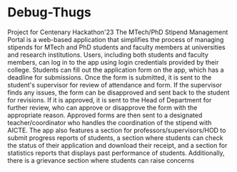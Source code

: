 # Debug-Thugs
Project for Centenary Hackathon'23
The MTech/PhD Stipend Management Portal is a web-based application 
that simplifies the process of managing stipends for MTech and PhD students and 
faculty members at universities and research institutions.
Users, including both students and faculty members, can log in to the app using 
login credentials provided by their college. Students can fill out the application form 
on the app, which has a deadline for submissions. Once the form is submitted, it is 
sent to the student's supervisor for review of attendance and form. If the supervisor 
finds any issues, the form can be disapproved and sent back to the student for 
revisions. If it is approved, it is sent to the Head of Department for further review, 
who can approve or disapprove the form with the appropriate reason. Approved 
forms are then sent to a designated teacher/coordinator who handles the 
coordination of the stipend with AICTE.
The app also features a section for professors/supervisors/HOD to submit progress 
reports of students, a section where students can check the status of their application 
and download their receipt, and a section for statistics reports that displays past 
performance of students. Additionally, there is a grievance section where students 
can raise concerns


